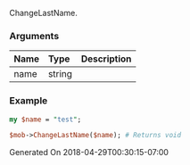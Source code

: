 ChangeLastName.
### Arguments
**Name**|**Type**|**Description**
:---|:---|:---
name|string|

### Example

```perl
my $name = "test";

$mob->ChangeLastName($name); # Returns void
```


Generated On 2018-04-29T00:30:15-07:00